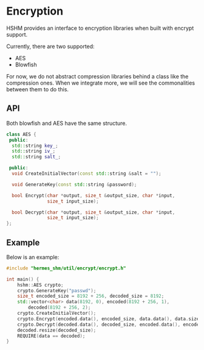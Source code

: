 # Encryption

HSHM provides an interface to encryption libraries when built with encrypt support.

Currently, there are two supported:
* AES
* Blowfish

For now, we do not abstract compression libraries behind a class like the compression
ones. When we integrate more, we will see the commonalities between them to do this.

## API

Both blowfish and AES have the same structure.

```cpp
class AES {
 public:
  std::string key_;
  std::string iv_;
  std::string salt_;

 public:
  void CreateInitialVector(const std::string &salt = "");

  void GenerateKey(const std::string &password);

  bool Encrypt(char *output, size_t &output_size, char *input,
               size_t input_size);

  bool Decrypt(char *output, size_t &output_size, char *input,
               size_t input_size);
};
```

## Example

Below is an example:
```cpp
#include "hermes_shm/util/encrypt/encrypt.h"

int main() {
    hshm::AES crypto;
    crypto.GenerateKey("passwd");
    size_t encoded_size = 8192 + 256, decoded_size = 8192;
    std::vector<char> data(8192, 0), encoded(8192 + 256, 1),
        decoded(8192 + 256, 2);
    crypto.CreateInitialVector();
    crypto.Encrypt(encoded.data(), encoded_size, data.data(), data.size());
    crypto.Decrypt(decoded.data(), decoded_size, encoded.data(), encoded_size);
    decoded.resize(decoded_size);
    REQUIRE(data == decoded);
}
```
